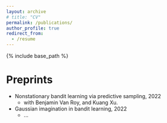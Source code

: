 ```yaml
---
layout: archive
# title: "CV"
permalink: /publications/
author_profile: true
redirect_from:
  - /resume
---
```


{% include base_path %}

Preprints
======
* Nonstationary bandit learning via predictive sampling, 2022
  * with Benjamin Van Roy, and Kuang Xu.
* Gaussian imagination in bandit learning, 2022
  * ...

